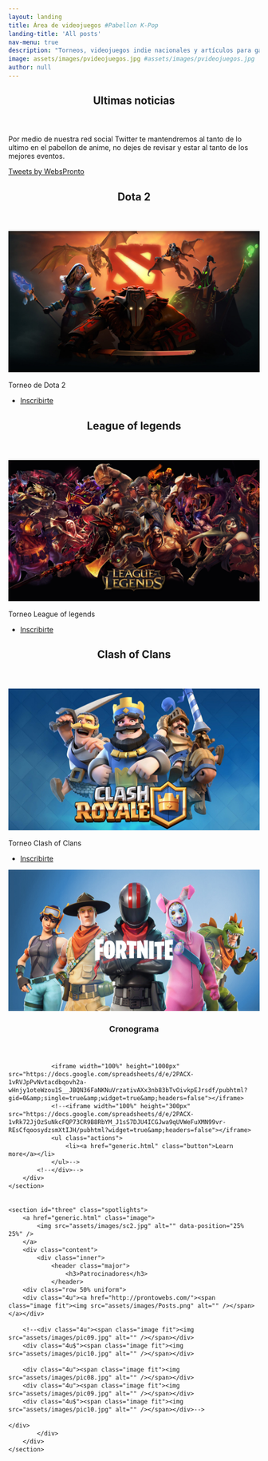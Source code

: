 ```yaml
---
layout: landing
title: Área de videojuegos #Pabellon K-Pop
landing-title: 'All posts'
nav-menu: true
description: "Torneos, videojuegos indie nacionales y artículos para gamers."
image: assets/images/pvideojuegos.jpg #assets/images/pvideojuegos.jpg
author: null
---
```


<!-- Main -->
<div id="main">

<!-- One -->
<section id="one">
	<div class="inner">
		<header class="major">
			<h2>Ultimas noticias</h2>
		</header>
		<p>Por medio de nuestra red social Twitter te mantendremos al tanto de lo ultimo en el pabellon de anime, no dejes de revisar y estar al tanto de los mejores eventos.</p>
<a class="twitter-timeline" href="https://twitter.com/WebsPronto?ref_src=twsrc%5Etfw">Tweets by WebsPronto</a> <script async src="https://platform.twitter.com/widgets.js" charset="utf-8"></script> 	
	</div>
</section>


<!-- Dota 2 -->
<section id="one">
	<div class="inner">
		<header class="major">
			<h2>Dota 2</h2>
		</header>
				<a href="generic.html" class="image">
			<img src="assets/images/dota2.jpg" alt="" data-position="center center" />
		</a>
		<p>Torneo de Dota 2</p>
 				<ul class="actions">
					<li><a href="generic.html" class="button">Inscribirte</a></li>
				</ul>
	</div>
</section>

<!-- League of legends-->
<section id="one">
	<div class="inner">
		<header class="major">
			<h2>League of legends</h2>
		</header>
				<a href="generic.html" class="image">
			<img src="assets/images/league.png" alt="" data-position="center center" />
		</a>
		<p>Torneo League of legends</p>
 				<ul class="actions">
					<li><a href="generic.html" class="button">Inscribirte</a></li>
				</ul>
	</div>
</section>

<!-- Clash of Clans-->
<section id="one">
	<div class="inner">
		<header class="major">
			<h2>Clash of Clans</h2>
		</header>
				<a href="generic.html" class="image">
			<img src="assets/images/clashroyale.jpg" alt="" data-position="center center" />
		</a>
		<p>Torneo Clash of Clans</p>
 				<ul class="actions">
					<li><a href="generic.html" class="button">Inscribirte</a></li>
				</ul>
	</div>
</section>



<!-- Two -->
<section id="two" class="spotlights">
	<section>
		<a href="generic.html" class="image">
			<img src="assets/images/fnite.jpeg" alt="" data-position="center center" />
		</a>
		<div class="content">
			<!--<div class="inner">-->
				<header class="major">
					<h3>Cronograma</h3>
				</header>
				<!--<p>Revisa el cronograma de este pabellon.</p>-->
				
				<iframe width="100%" height="1000px" src="https://docs.google.com/spreadsheets/d/e/2PACX-1vRVJpPvNvtacdbqovh2a-wHnjy1oteWzou1S__JBQN36FaNKNuVrzativAXx3nb83bTvOivkpEJrsdf/pubhtml?gid=0&amp;single=true&amp;widget=true&amp;headers=false"></iframe>
				<!--<iframe width="100%" height="300px" src="https://docs.google.com/spreadsheets/d/e/2PACX-1vRk72JjOzSuNkcFQP73CR9B8RbYM_J1sS7DJU4ICGJwa9qUVWeFuXMN99vr-REsCfqoosydzsmXtIJH/pubhtml?widget=true&amp;headers=false"></iframe>
				<ul class="actions">
					<li><a href="generic.html" class="button">Learn more</a></li>
				</ul>-->
			<!--</div>-->
		</div>
	</section>
	
	
	<section id="three" class="spotlights">
		<a href="generic.html" class="image">
			<img src="assets/images/sc2.jpg" alt="" data-position="25% 25%" />
		</a>
		<div class="content">
			<div class="inner">
				<header class="major">
					<h3>Patrocinadores</h3>
				</header>
		<div class="row 50% uniform">
		<div class="4u"><a href="http://prontowebs.com/"><span class="image fit"><img src="assets/images/Posts.png" alt="" /></span></a></div>
		
		<!--<div class="4u"><span class="image fit"><img src="assets/images/pic09.jpg" alt="" /></span></div>
		<div class="4u$"><span class="image fit"><img src="assets/images/pic10.jpg" alt="" /></span></div>

		<div class="4u"><span class="image fit"><img src="assets/images/pic08.jpg" alt="" /></span></div>
		<div class="4u"><span class="image fit"><img src="assets/images/pic09.jpg" alt="" /></span></div>
		<div class="4u$"><span class="image fit"><img src="assets/images/pic10.jpg" alt="" /></span></div>-->

	</div>
			</div>
		</div>
	</section>
</section>

<!-- 
<section id="three">
	<div class="inner">
		<header class="major">
			<h2>Massa libero</h2>
		</header>
		<p>Nullam et orci eu lorem consequat tincidunt vivamus et sagittis libero. Mauris aliquet magna magna sed nunc rhoncus pharetra. Pellentesque condimentum sem. In efficitur ligula tate urna. Maecenas laoreet massa vel lacinia pellentesque lorem ipsum dolor. Nullam et orci eu lorem consequat tincidunt. Vivamus et sagittis libero. Mauris aliquet magna magna sed nunc rhoncus amet pharetra et feugiat tempus.</p>
		<ul class="actions">
			<li><a href="generic.html" class="button next">Get Started</a></li>
		</ul>
	</div>
</section>
Three -->
</div>

